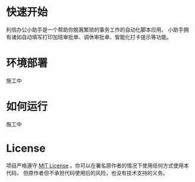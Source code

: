 # 快速开始

利信办公小助手是一个帮助你脱离繁琐的事务工作的自动化脚本应用。
小助手拥有诸如自动填写打印加班审批单、调休审批单、智能化打卡提示等功能。

# 环境部署

施工中


# 如何运行

施工中

# License


项目严格遵守 [MIT License](https://choosealicense.com/licenses/mit/) 。你可以在署名原作者的情况下使用任何方式使用本代码，
但原作者但不承担代码使用后的风险，也没有技术支持的义务。
